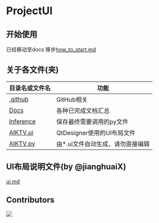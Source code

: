 # ProjectUI

## 开始使用
已经移动至docs
移步[how_to_start.md](Docs/how_to_start.md)

## 关于各文件(夹)
| 目录名或文件名                | 功能                  |
|:-----------------------|---------------------|
| [.github](.github)     | GitHub相关            |
| [Docs](Docs)           | 各种已完成文档汇总           |
| [Inference](Inference) | 保存最终需要调用的py文件       |
| [AIKTV.ui](AIKTV.ui)   | QtDesigner使用的UI布局文件 |
| [AIKTV.py](AIKTV.py)   | 由*.ui文件自动生成，请勿直接编辑  |

## UI布局说明文件(by @jianghuaiX)
[ui.md](Docs/UI.md)

## Contributors 
 <a href="https://github.com/AIKTV/ProjectUI/graphs/contributors"> 
  
   <img src="https://contrib.rocks/image?repo=AIKTV/ProjectUI" /> 
  
 </a>